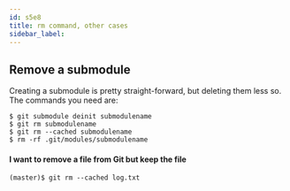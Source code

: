 ```yaml
---
id: s5e8
title: rm command, other cases
sidebar_label:
---
```




## Remove a submodule
Creating a submodule is pretty straight-forward, but deleting them less so. The commands you need are:

```
$ git submodule deinit submodulename
$ git rm submodulename
$ git rm --cached submodulename
$ rm -rf .git/modules/submodulename

```

#### I want to remove a file from Git but keep the file

`(master)$ git rm --cached log.txt`
